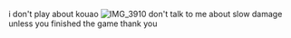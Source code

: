 i don't play about kouao
![IMG_3910](https://github.com/user-attachments/assets/800f4c17-5c3e-4b2d-8945-1e1e655d6c40)
don't talk to me about slow damage unless you finished the game thank you
